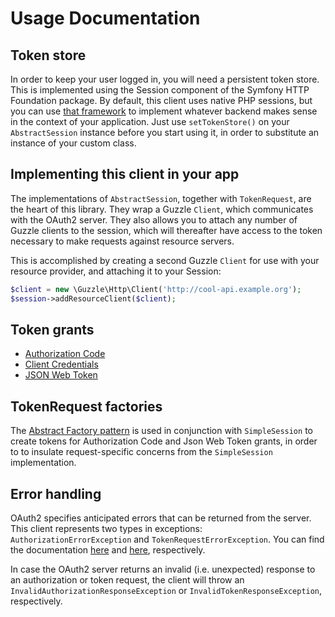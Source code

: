# Usage Documentation

## Token store

In order to keep your user logged in, you will need a persistent token store.
This is implemented using the Session component of the Symfony HTTP Foundation
package. By default, this client uses native PHP sessions, but you can use
[that framework](http://symfony.com/doc/current/components/http_foundation/sessions.html)
to implement whatever backend makes sense in the context of your
application. Just use `setTokenStore()` on your `AbstractSession` instance before
you start using it, in order to substitute an instance of your custom class.

## Implementing this client in your app

The implementations of `AbstractSession`, together with `TokenRequest`, are the
heart of this library. They wrap a Guzzle `Client`, which communicates with the
OAuth2 server. They also allows you to attach any number of Guzzle clients to the
session, which will thereafter have access to the token necessary to make requests
against resource servers.

This is accomplished by creating a second Guzzle `Client` for use with your
resource provider, and attaching it to your Session:

```php
$client = new \Guzzle\Http\Client('http://cool-api.example.org');
$session->addResourceClient($client);
```

## Token grants

* [Authorization Code](authorization-code-grant.md)
* [Client Credentials](client-credentials-grant.md)
* [JSON Web Token](json-web-token-grant.md)

## TokenRequest factories

The [Abstract Factory pattern](http://en.wikipedia.org/wiki/Abstract_factory_pattern)
is used in conjunction with `SimpleSession` to create tokens for Authorization
Code and Json Web Token grants, in order to to insulate request-specific
concerns from the `SimpleSession` implementation.

## Error handling

OAuth2 specifies anticipated errors that can be returned from the server. This
client represents two types in exceptions: `AuthorizationErrorException` and
`TokenRequestErrorException`. You can find the documentation
[here](http://tools.ietf.org/html/rfc6749#section-4.1.2.1) and
[here](http://tools.ietf.org/html/rfc6749#section-5.2), respectively.

In case the OAuth2 server returns an invalid (i.e. unexpected) response to an
authorization or token request, the client will throw an
`InvalidAuthorizationResponseException` or `InvalidTokenResponseException`,
respectively.
